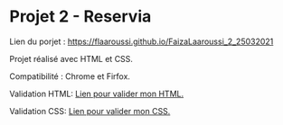 # Projet 2 - Reservia

Lien du porjet : https://flaaroussi.github.io/FaizaLaaroussi_2_25032021

Projet réalisé avec HTML et CSS.

Compatibilité : Chrome et Firfox.

Validation HTML: 
<a href="https://validator.w3.org/nu/?doc=https%3A%2F%2Fflaaroussi.github.io%2FFaizaLaaroussi_2_25032021%2F">
Lien pour valider mon HTML.</a>

Validation CSS:
<a href="http://jigsaw.w3.org/css-validator/validator?uri=https%3A%2F%2Fflaaroussi.github.io%2FFaizaLaaroussi_2_25032021%2F&profile=css3svg&usermedium=all&warning=1&vextwarning=&lang=fr">Lien pour valider mon CSS.</a>

